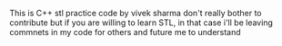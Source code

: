 This is C++ stl practice code by vivek sharma
don't really bother to contribute but if you are willing to learn 
STL, in that case i'll be leaving commnets in my code for others and future
me to understand
